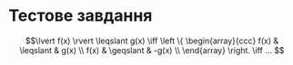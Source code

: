 # Тестове завдання

$$\lvert f(x) \rvert \leqslant g(x) \iff 
\left \{
\begin{array}{ccc}
    f(x) & \leqslant & g(x) \\
    f(x) & \geqslant & -g(x) \\
  \end{array}
\right.
\iff ... $$